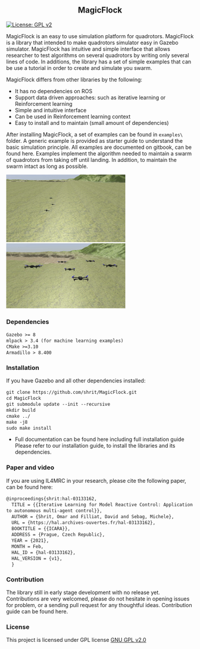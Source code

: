 <h2 align="center">
  <br> MagicFlock <br>
</h2>

[![License: GPL v2](https://img.shields.io/badge/License-GPL%20v2-blue.svg)](https://www.gnu.org/licenses/old-licenses/gpl-2.0.en.html)

MagicFlock is an easy to use simulation platform for quadrotors. MagicFlock is a library that intended to make quadrotors simulator easy in Gazebo simulator.
MagicFlock has intuitive and simple interface that allows researcher to test algorithms on several quadrotors by writing only several lines of code.
In additions, the library has a set of simple examples that can be use a tutorial in order to create and simulate you swarm.

MagicFlock differs from other libraries by the following:

* It has no dependencies on ROS
* Support data driven approaches: such as iterative learning or Reinforcement learning
* Simple and intuitive interface
* Can be used in Reinforcement learning context
* Easy to install and to maintain (small amount of dependencies)

After installing MagicFlock, a set of examples can be found in `examples\` folder.
A generic example is provided as starter guide to understand the basic simulation principle.
All examples are documented on gitbook, can be found here.
Examples implement the algorithm needed to maintain a swarm of quadrotors from
taking off until landing. In addition, to maintain the swarm intact as
long as possible.

![](3quads.gif)
![](flocking.gif)

### Dependencies
``` 
Gazebo >= 8
mlpack > 3.4 (for machine learning examples)
CMake >=3.10
Armadillo > 8.400
```

### Installation
If you have Gazebo and all other dependencies installed:

```
git clone https://github.com/shrit/MagicFlock.git
cd MagicFlock
git submodule update --init --recursive
mkdir build
cmake ../
make -j8
sudo make install
```
* Full documentation can be found here including full installation guide
Please refer to our installation guide, to install the libraries and its dependencies.

### Paper and video 
If you are using IL4MRC in your research, please cite the following paper, can
be found here:
```
@inproceedings{shrit:hal-03133162,
  TITLE = {{Iterative Learning for Model Reactive Control: Application to autonomous multi-agent control}},
  AUTHOR = {Shrit, Omar and Filliat, David and Sebag, Michele},
  URL = {https://hal.archives-ouvertes.fr/hal-03133162},
  BOOKTITLE = {{ICARA}},
  ADDRESS = {Prague, Czech Republic},
  YEAR = {2021},
  MONTH = Feb,
  HAL_ID = {hal-03133162},
  HAL_VERSION = {v1},
  }
```

### Contribution
The library still in early stage development with no release yet. Contributions are
very welcomed, please do not hesitate in opening issues for problem, or a
sending pull request for any thoughtful ideas. Contribution guide can be
found here.

### License

This project is licensed under GPL license [GNU GPL v2.0](https://choosealicense.com/licenses/gpl-2.0/)

